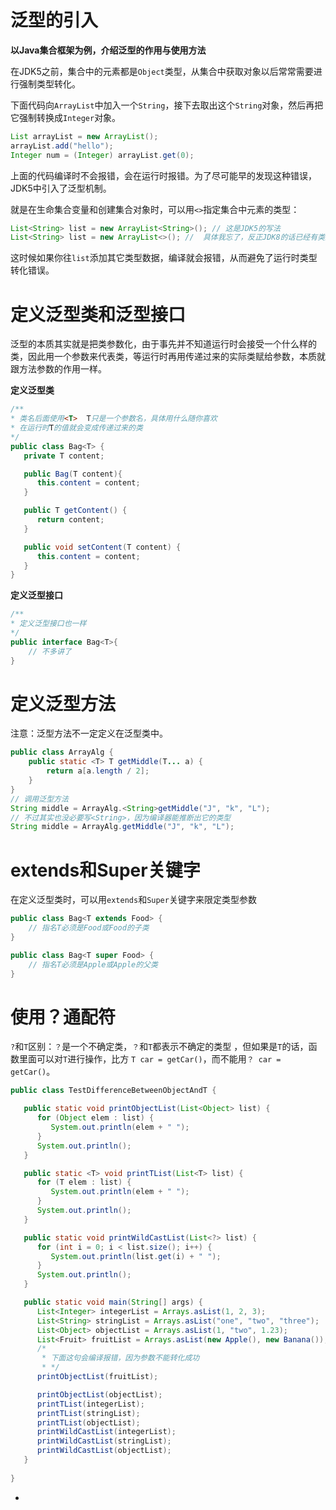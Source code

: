 # 泛型的引入

**以Java集合框架为例，介绍泛型的作用与使用方法**

在JDK5之前，集合中的元素都是`Object`类型，从集合中获取对象以后常常需要进行强制类型转化。

下面代码向`ArrayList`中加入一个`String`，接下去取出这个`String`对象，然后再把它强制转换成`Integer`对象。

```java
List arrayList = new ArrayList();
arrayList.add("hello");
Integer num = (Integer) arrayList.get(0);
```

上面的代码编译时不会报错，会在运行时报错。为了尽可能早的发现这种错误，JDK5中引入了泛型机制。

就是在生命集合变量和创建集合对象时，可以用`<>`指定集合中元素的类型：

```java
List<String> list = new ArrayList<String>(); // 这是JDK5的写法
List<String> list = new ArrayList<>(); //  具体我忘了，反正JDK8的话已经有类型推断了
```

这时候如果你往`list`添加其它类型数据，编译就会报错，从而避免了运行时类型转化错误。

# 定义泛型类和泛型接口

泛型的本质其实就是把类参数化，由于事先并不知道运行时会接受一个什么样的类，因此用一个参数来代表类，等运行时再用传递过来的实际类赋给参数，本质就跟方法参数的作用一样。

**定义泛型类**

```java
/**
* 类名后面使用<T>  T只是一个参数名，具体用什么随你喜欢
* 在运行时T的值就会变成传递过来的类
*/
public class Bag<T> {
   private T content;

   public Bag(T content){
      this.content = content;
   }

   public T getContent() {
      return content;
   }

   public void setContent(T content) {
      this.content = content;
   }
}
```

**定义泛型接口**

```java
/**
* 定义泛型接口也一样
*/
public interface Bag<T>{
    // 不多讲了
}
```

# 定义泛型方法

注意：泛型方法不一定定义在泛型类中。

```java
public class ArrayAlg {
	public static <T> T getMiddle(T... a) {
		return a[a.length / 2];
	}
}
// 调用泛型方法
String middle = ArrayAlg.<String>getMiddle("J", "k", "L");
// 不过其实也没必要写<String>，因为编译器能推断出它的类型
String middle = ArrayAlg.getMiddle("J", "k", "L");
```

# extends和Super关键字

在定义泛型类时，可以用`extends`和`Super`关键字来限定类型参数

```java
public class Bag<T extends Food> {
	// 指名T必须是Food或Food的子类
}
```

```java
public class Bag<T super Food> {
	// 指名T必须是Apple或Apple的父类
}
```

# 使用？通配符

`?`和`T`区别：`？`是一个不确定类，`？`和`T`都表示不确定的类型 ，但如果是`T`的话，函数里面可以对`T`进行操作，比方 `T car = getCar()`，而不能用`？ car = getCar()`。

```java
public class TestDifferenceBetweenObjectAndT {

   public static void printObjectList(List<Object> list) {
      for (Object elem : list) {
         System.out.println(elem + " ");
      }
      System.out.println();
   }

   public static <T> void printTList(List<T> list) {
      for (T elem : list) {
         System.out.println(elem + " ");
      }
      System.out.println();
   }

   public static void printWildCastList(List<?> list) {
      for (int i = 0; i < list.size(); i++) {
         System.out.println(list.get(i) + " ");
      }
      System.out.println();
   }

   public static void main(String[] args) {
      List<Integer> integerList = Arrays.asList(1, 2, 3);
      List<String> stringList = Arrays.asList("one", "two", "three");
      List<Object> objectList = Arrays.asList(1, "two", 1.23);
      List<Fruit> fruitList = Arrays.asList(new Apple(), new Banana());
      /*
       * 下面这句会编译报错，因为参数不能转化成功
       * */
      printObjectList(fruitList);

      printObjectList(objectList);
      printTList(integerList);
      printTList(stringList);
      printTList(objectList);
      printWildCastList(integerList);
      printWildCastList(stringList);
      printWildCastList(objectList);
   }
   
}
```

- 

